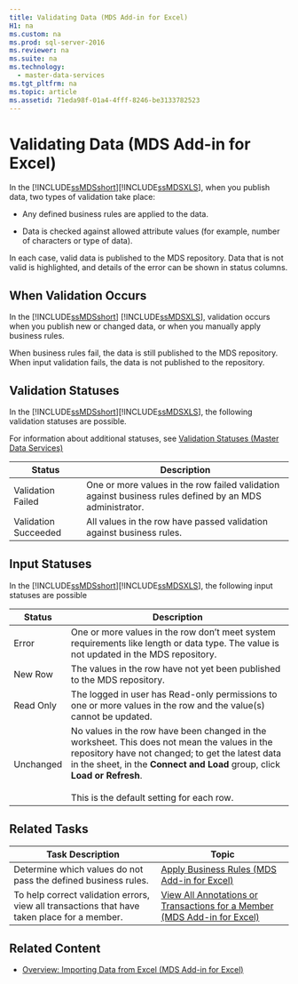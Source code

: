 ```yaml
---
title: Validating Data (MDS Add-in for Excel)
H1: na
ms.custom: na
ms.prod: sql-server-2016
ms.reviewer: na
ms.suite: na
ms.technology: 
  - master-data-services
ms.tgt_pltfrm: na
ms.topic: article
ms.assetid: 71eda98f-01a4-4fff-8246-be3133782523
---
```

# Validating Data (MDS Add-in for Excel)
  In the [!INCLUDE[ssMDSshort](../../Token/Other/ssMDSshort_md.md)][!INCLUDE[ssMDSXLS](../../Token/Other/ssMDSXLS_md.md)], when you publish data, two types of validation take place:  
  
-   Any defined business rules are applied to the data.  
  
-   Data is checked against allowed attribute values \(for example, number of characters or type of data\).  
  
 In each case, valid data is published to the MDS repository. Data that is not valid is highlighted, and details of the error can be shown in status columns.  
  
## When Validation Occurs  
 In the [!INCLUDE[ssMDSshort](../../Token/Other/ssMDSshort_md.md)] [!INCLUDE[ssMDSXLS](../../Token/Other/ssMDSXLS_md.md)], validation occurs when you publish new or changed data, or when you manually apply business rules.  
  
 When business rules fail, the data is still published to the MDS repository. When input validation fails, the data is not published to the repository.  
  
## Validation Statuses  
 In the [!INCLUDE[ssMDSshort](../../Token/Other/ssMDSshort_md.md)][!INCLUDE[ssMDSXLS](../../Token/Other/ssMDSXLS_md.md)], the following validation statuses are possible.  
  
 For information about additional statuses, see [Validation Statuses &#40;Master Data Services&#41;](../../Topics/TopicNameNotContainA/Validation-Statuses--Master-Data-Services-.md)  
  
|Status|Description|  
|------------|-----------------|  
|Validation Failed|One or more values in the row failed validation against business rules defined by an MDS administrator.|  
|Validation Succeeded|All values in the row have passed validation against business rules.|  
  
## Input Statuses  
 In the [!INCLUDE[ssMDSshort](../../Token/Other/ssMDSshort_md.md)][!INCLUDE[ssMDSXLS](../../Token/Other/ssMDSXLS_md.md)], the following input statuses are possible  
  
|Status|Description|  
|------------|-----------------|  
|Error|One or more values in the row don’t meet system requirements like length or data type. The value is not updated in the MDS repository.|  
|New Row|The values in the row have not yet been published to the MDS repository.|  
|Read Only|The logged in user has Read\-only permissions to one or more values in the row and the value\(s\) cannot be updated.|  
|Unchanged|No values in the row have been changed in the worksheet. This does not mean the values in the repository have not changed; to get the latest data in the sheet, in the **Connect and Load** group, click **Load or Refresh**.<br /><br /> This is the default setting for each row.|  
  
## Related Tasks  
  
|Task Description|Topic|  
|----------------------|-----------|  
|Determine which values do not pass the defined business rules.|[Apply Business Rules &#40;MDS Add-in for Excel&#41;](../../Topics/TopicNameNotContainA/Apply-Business-Rules--MDS-Add-in-for-Excel-.md)|  
|To help correct validation errors, view all transactions that have taken place for a member.|[View All Annotations or Transactions for a Member &#40;MDS Add-in for Excel&#41;](../../Topics/TopicNameContainA/View-All-Annotations-or-Transactions-for-a-Member--MDS-Add-in-for-Excel-.md)|  
  
## Related Content  
  
-   [Overview: Importing Data from Excel &#40;MDS Add-in for Excel&#41;](../Topic/Overview:%20Importing%20Data%20from%20Excel%20\(MDS%20Add-in%20for%20Excel\).md)  
  
  